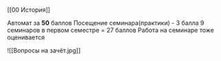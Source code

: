 [[00 История]]

Автомат за **50** баллов
Посещение семинара(практики) - 3 балла
9 семинаров в первом семестре = 27 баллов 
Работа на семинаре тоже оценивается

![[Вопросы на зачёт.jpg]]
